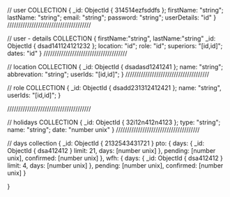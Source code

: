 // user COLLECTION
{
\_id: ObjectId {
314514ezfsddfs
};
firstName: "string";
lastName: "string";
email: "string";
password: "string";
userDetails: "id"
}
//////////////////////////////////////

// user - details COLLECTION
{
firstName:"string",
lastName:"string"
\_id: ObjectId {
dsad141124121232
};
location: "id";
role: "id";
superiors: "[id,id]";
dates: "id"
}
//////////////////////////////////////

// location COLLECTION
{
\_id: ObjectId {
dsadasd1241241
};
name: "string";
abbrevation: "string";
userIds: "[id,id]";
}
//////////////////////////////////////

// role COLLECTION
{
\_id: ObjectId {
dsadd231312412421
};
name: "string",
userIds: "[id,id]";
}

//////////////////////////////////////

// holidays COLLECTION
{
\_id: ObjectId {
32i12n412n4123
};
type: "string";
name: "string";
date: "number unix"
}
//////////////////////////////////////

// days collection
{
\_id: ObjectId {
2132543431721
}
pto: {
days: {
\_id: ObjectId {
dsa412412
}
limit: 21,
days: [number unix]
},
pending: [number unix],
confirmed: [number unix]
},
wfh: {
days: {
\_id: ObjectId {
dsa412412
}
limit: 4,
days: [number unix]
},
pending: [number unix],
confirmed: [number unix]
}

}
